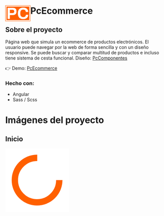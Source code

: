 <div>
  <img src="/src/assets/img/logo.png" align="left" width="79" height="50">
  <h1>PcEcommerce</h1>
</div>

## Sobre el proyecto

Página web que simula un ecommerce de productos electrónicos. El usuario puede navegar por la web de forma sencilla y con un diseño responsive. Se puede buscar y comparar multitud de productos e incluso tiene sistema de cesta funcional. Diseño: [PcComponentes](https://www.pccomponentes.com/)

👉 Demo: [PcEcommerce](https://pc-ecommerce.vercel.app/)

### Hecho con:
- Angular
- Sass / Scss

# Imágenes del proyecto

## Inicio

![Página principal](/src/assets/img/loading-blanco.gif "Página principal")
